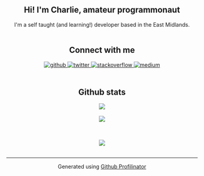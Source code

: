 ## <div align="center">Hi! I'm Charlie, amateur programmonaut</div>  
  

<div align="center">I'm a self taught (and learning!) developer based in the East Midlands.</div>  
  

<br/>  

## <div align="center">Connect with me</div>  
  

<div align="center">
<a href="https://github.com/charlie-daniels" target="_blank">
<img src=https://img.shields.io/badge/github-%2324292e.svg?&style=for-the-badge&logo=github&logoColor=white alt=github style="margin-bottom: 5px;" />
</a>
<a href="https://twitter.com/chadanx_" target="_blank">
<img src=https://img.shields.io/badge/twitter-%2300acee.svg?&style=for-the-badge&logo=twitter&logoColor=white alt=twitter style="margin-bottom: 5px;" />
</a>
<a href="https://stackoverflow.com/users/11442321" target="_blank">
<img src=https://img.shields.io/badge/stackoverflow-%23F28032.svg?&style=for-the-badge&logo=stackoverflow&logoColor=white alt=stackoverflow style="margin-bottom: 5px;" />
</a>
<a href="https://medium.com/@charlied030401" target="_blank">
<img src=https://img.shields.io/badge/medium-%23292929.svg?&style=for-the-badge&logo=medium&logoColor=white alt=medium style="margin-bottom: 5px;" />
</a>  
</div>  
  

<br/>  

## <div align="center">Github stats</div>  
  

<div align="center"><img src="https://github-readme-stats.vercel.app/api?username=charlie-daniels&show_icons=true&count_private=true&theme=react&hide_title=true&hide_border=true" align="center" /></div>  

<br/>

<div align="center"><img src="https://github-readme-stats.vercel.app/api/top-langs/?username=charlie-daniels&hide_border=true&layout=compact&theme=react&hide_title=true" align="center" /></div>  

<br/>  

##   

<div align="center">
<img src="https://komarev.com/ghpvc/?username=charlie-daniels&&style=flat-square" align="center" />
</div>  

<br />

----
<div align="center">Generated using <a href="https://profilinator.rishav.dev/" target="_blank">Github Profilinator</a></div>
